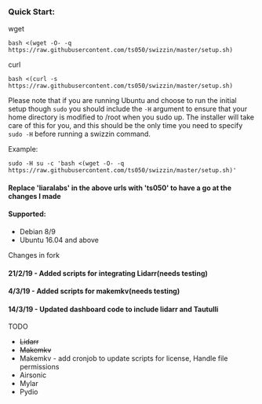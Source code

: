 
### Quick Start:

wget
```
bash <(wget -O- -q  https://raw.githubusercontent.com/ts050/swizzin/master/setup.sh)
```

curl
```
bash <(curl -s  https://raw.githubusercontent.com/ts050/swizzin/master/setup.sh)
```

Please note that if you are running Ubuntu and choose to run the initial setup though `sudo` you should include the `-H` argument to ensure that your home directory is modified to /root when you sudo up. The installer will take care of this for you, and this should be the only time you need to specify `sudo -H` before running a swizzin command.

Example:

```
sudo -H su -c 'bash <(wget -O- -q https://raw.githubusercontent.com/ts050/swizzin/master/setup.sh)'
```
#### Replace 'liaralabs' in the above urls with 'ts050' to have a go at the changes I made


#### Supported:
* Debian 8/9
* Ubuntu 16.04 and above

Changes in fork
#### 21/2/19 - Added scripts for integrating Lidarr(needs testing)
#### 4/3/19 - Added scripts for makemkv(needs testing)
#### 14/3/19 - Updated dashboard code to include lidarr and Tautulli
TODO 
* ~~Lidarr~~
* ~~Makemkv~~
* Makemkv - add cronjob to update scripts for license, Handle file permissions
* Airsonic
* Mylar
* Pydio

